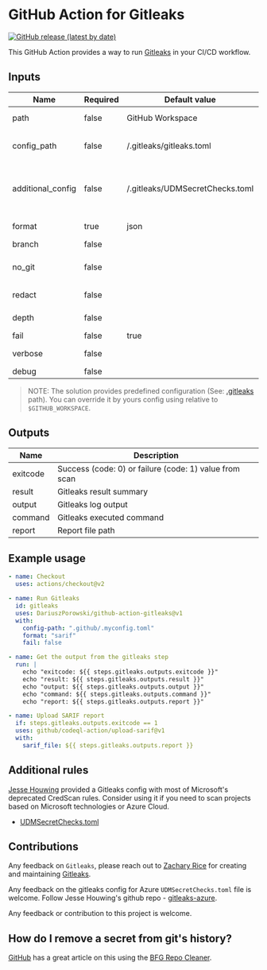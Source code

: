 # GitHub Action for Gitleaks

[![GitHub release (latest by date)](https://img.shields.io/github/v/release/DariuszPorowski/github-action-gitleaks)](https://github.com/DariuszPorowski/github-action-gitleaks/releases)

This GitHub Action provides a way to run [Gitleaks](https://github.com/zricethezav/gitleaks) in your CI/CD workflow.

## Inputs

| Name              | Required | Default value                   | Description                                                                                             |
| ----------------- | -------- | ------------------------------- | ------------------------------------------------------------------------------------------------------- |
| path              | false    | GitHub Workspace                | Path to scan (relative to $GITHUB_WORKSPACE)                                                            |
| config_path       | false    | /.gitleaks/gitleaks.toml        | Path to config (relative to $GITHUB_WORKSPACE)                                                          |
| additional_config | false    | /.gitleaks/UDMSecretChecks.toml | Path to an additional gitleaks config to append with an existing config (relative to $GITHUB_WORKSPACE) |
| format            | true     | json                            | Report file format: json, csv, sarif                                                                    |
| branch            | false    |                                 | Branch to scan                                                                                          |
| no_git            | false    |                                 | Treat git repos as plain directories and scan those file                                                |
| redact            | false    |                                 | Redact secrets from log messages and leaks                                                              |
| depth             | false    |                                 | Number of commits to scan                                                                               |
| fail              | false    | true                            | Fail if secrets founded                                                                                 |
| verbose           | false    |                                 | Show verbose output from scan                                                                           |
| debug             | false    |                                 | Log debug messages                                                                                      |

> NOTE: The solution provides predefined configuration (See: [.gitleaks](https://github.com/DariuszPorowski/github-action-gitleaks/tree/main/.gitleaks) path). You can override it by yours config using relative to `$GITHUB_WORKSPACE`.

## Outputs

| Name     | Description                                            |
| -------- | ------------------------------------------------------ |
| exitcode | Success (code: 0) or failure (code: 1) value from scan |
| result   | Gitleaks result summary                                |
| output   | Gitleaks log output                                    |
| command  | Gitleaks executed command                              |
| report   | Report file path                                       |

## Example usage

```yaml
- name: Checkout
  uses: actions/checkout@v2

- name: Run Gitleaks
  id: gitleaks
  uses: DariuszPorowski/github-action-gitleaks@v1
  with:
    config-path: ".github/.myconfig.toml"
    format: "sarif"
    fail: false

- name: Get the output from the gitleaks step
  run: |
    echo "exitcode: ${{ steps.gitleaks.outputs.exitcode }}"
    echo "result: ${{ steps.gitleaks.outputs.result }}"
    echo "output: ${{ steps.gitleaks.outputs.output }}"
    echo "command: ${{ steps.gitleaks.outputs.command }}"
    echo "report: ${{ steps.gitleaks.outputs.report }}"

- name: Upload SARIF report
  if: steps.gitleaks.outputs.exitcode == 1
  uses: github/codeql-action/upload-sarif@v1
  with:
    sarif_file: ${{ steps.gitleaks.outputs.report }}
```

## Additional rules

[Jesse Houwing](https://github.com/jessehouwing) provided a Gitleaks config with most of Microsoft's deprecated CredScan rules. Consider using it if you need to scan projects based on Microsoft technologies or Azure Cloud.

- [UDMSecretChecks.toml](https://github.com/jessehouwing/gitleaks-azure/blob/main/UDMSecretChecks.toml)

## Contributions

Any feedback on `Gitleaks`, please reach out to [Zachary Rice](https://github.com/zricethezav) for creating and maintaining [Gitleaks](https://github.com/zricethezav/gitleaks).

Any feedback on the gitleaks config for Azure `UDMSecretChecks.toml` file is welcome. Follow Jesse Houwing's github repo - [gitleaks-azure](https://github.com/jessehouwing/gitleaks-azure).

Any feedback or contribution to this project is welcome.

## How do I remove a secret from git's history?

[GitHub](https://docs.github.com/en/authentication/keeping-your-account-and-data-secure/removing-sensitive-data-from-a-repository) has a great article on this using the [BFG Repo Cleaner](https://rtyley.github.io/bfg-repo-cleaner/).
